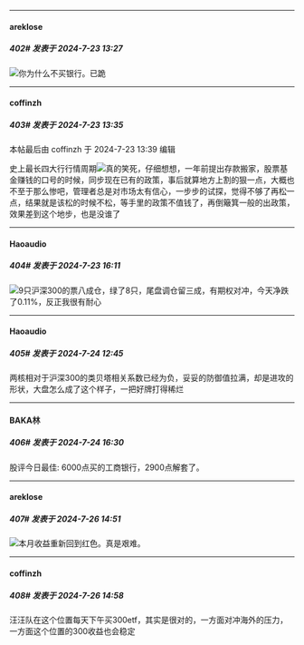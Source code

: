 ﻿
*****

####  areklose  
##### 402#       发表于 2024-7-23 13:27

<img src="https://static.saraba1st.com/image/smiley/face2017/152.png" referrerpolicy="no-referrer">你为什么不买银行。已跪


*****

####  coffinzh  
##### 403#       发表于 2024-7-23 13:35

 本帖最后由 coffinzh 于 2024-7-23 13:39 编辑 

史上最长四大行行情周期<img src="https://static.saraba1st.com/image/smiley/face2017/077.png" referrerpolicy="no-referrer">真的笑死，仔细想想，一年前提出存款搬家，股票基金赚钱的口号的时候，同步现在已有的政策，事后就算地方上割的狠一点，大概也不至于那么惨吧，管理者总是对市场太有信心，一步步的试探，觉得不够了再松一点，结果就是该松的时候不松，等手里的政策不值钱了，再倒簸箕一般的出政策，效果差到这个地步，也是没谁了


*****

####  Haoaudio  
##### 404#       发表于 2024-7-23 16:11

<img src="https://static.saraba1st.com/image/smiley/face2017/027.png" referrerpolicy="no-referrer">9只沪深300的票八成仓，绿了8只，尾盘调仓留三成，有期权对冲，今天净跌了0.11%，反正我很有耐心


*****

####  Haoaudio  
##### 405#       发表于 2024-7-24 12:45

两核相对于沪深300的类贝塔相关系数已经为负，妥妥的防御值拉满，却是进攻的形状，大盘怎么成了这个样子，一把好牌打得稀烂


*****

####  BAKA林  
##### 406#       发表于 2024-7-24 16:30

股评今日最佳: 6000点买的工商银行，2900点解套了。


*****

####  areklose  
##### 407#       发表于 2024-7-26 14:51

<img src="https://static.saraba1st.com/image/smiley/face2017/037.png" referrerpolicy="no-referrer">本月收益重新回到红色。真是艰难。


*****

####  coffinzh  
##### 408#       发表于 2024-7-26 14:58

汪汪队在这个位置每天下午买300etf，其实是很对的，一方面对冲海外的压力，一方面这个位置的300收益也会稳定

